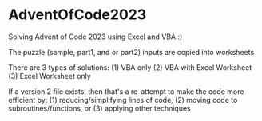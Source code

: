 # AdventOfCode2023
Solving Advent of Code 2023 using Excel and VBA :)

The puzzle (sample, part1, and or part2) inputs are copied into worksheets

There are 3 types of solutions:
(1) VBA only
(2) VBA with Excel Worksheet
(3) Excel Worksheet only

If a version 2 file exists, then that's a re-attempt to make the code more efficient by:
(1) reducing/simplifying lines of code,
(2) moving code to subroutines/functions, or
(3) applying other techniques
